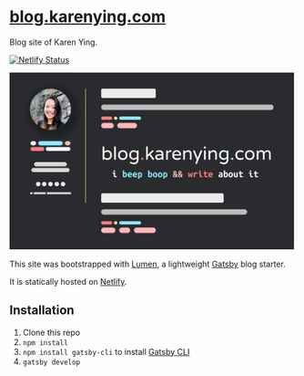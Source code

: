 # [blog.karenying.com](https://www.blog.karenying.com)

Blog site of Karen Ying.

[![Netlify Status](https://api.netlify.com/api/v1/badges/d161b202-1a39-4c4e-aac7-e48e44194306/deploy-status)](https://app.netlify.com/sites/gracious-bartik-aba6fc/deploys)

<img src="./static/preview.png" width="500px">

This site was bootstrapped with [Lumen](https://github.com/alxshelepenok/gatsby-starter-lumen), a lightweight [Gatsby](https://www.gatsbyjs.com/) blog starter.

It is statically hosted on [Netlify](http://netlify.com/).

## Installation

1. Clone this repo
2. `npm install`
3. `npm install gatsby-cli` to install [Gatsby CLI](https://www.gatsbyjs.com/docs/tutorial/part-0/#gatsby-cli)
4. `gatsby develop`
